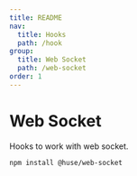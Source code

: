 ```yaml
---
title: README
nav:
  title: Hooks
  path: /hook
group:
  title: Web Socket
  path: /web-socket
order: 1
---
```


# Web Socket
Hooks to work with web socket.

```shell
npm install @huse/web-socket
```